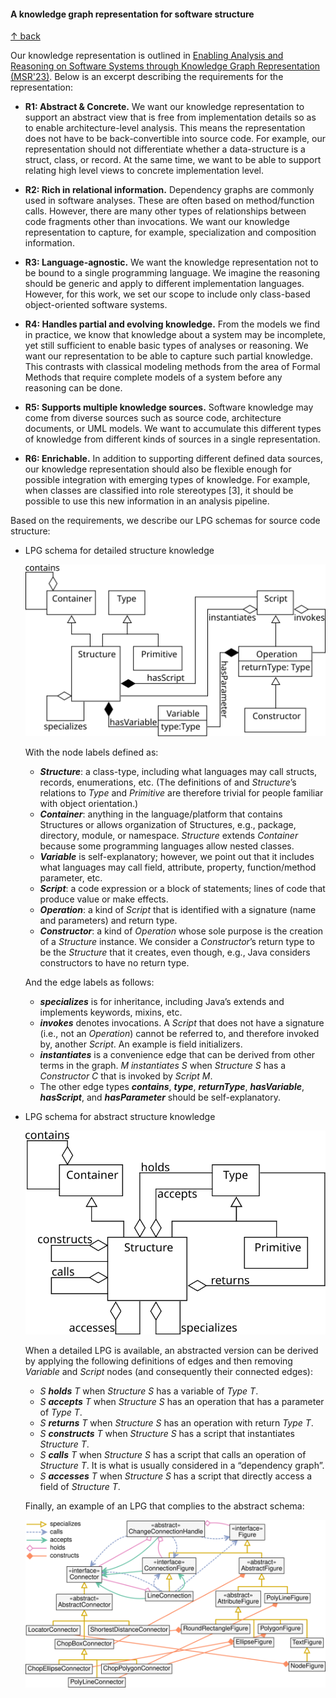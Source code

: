#### A knowledge graph representation for software structure

[↑ back](/README.md)

Our knowledge representation is outlined in [Enabling Analysis and Reasoning on Software Systems through Knowledge Graph Representation (MSR'23)](https://doi.org/10.1109/MSR59073.2023.00029). Below is an excerpt describing the requirements for the representation:

-    **R1: Abstract & Concrete.** We want our knowledge representation to support an abstract view that is free from implementation details so as to enable architecture-level analysis. This means the representation does not have to be back-convertible into source code. For example, our representation should not differentiate whether a data-structure is a struct, class, or record. At the same time, we want to be able to support relating high level views to concrete implementation level.

-    **R2: Rich in relational information.** Dependency graphs are commonly used in software analyses. These are often based on method/function calls. However, there are many other types of relationships between code fragments other than invocations. We want our knowledge representation to capture, for example, specialization and composition information.

-    **R3: Language-agnostic.** We want the knowledge representation not to be bound to a single programming language. We imagine the reasoning should be generic and apply to different implementation languages. However, for this work, we set our scope to include only class-based object-oriented software systems.

-    **R4: Handles partial and evolving knowledge.** From the models we find in practice, we know that knowledge about a system may be incomplete, yet still sufficient to enable basic types of analyses or reasoning. We want our representation to be able to capture such partial knowledge. This contrasts with classical modeling methods from the area of Formal Methods that require complete models of a system before any reasoning can be done.

-    **R5: Supports multiple knowledge sources.** Software knowledge may come from diverse sources such as source code, architecture documents, or UML models. We want to accumulate this different types of knowledge from different kinds of sources in a single representation.

-    **R6: Enrichable.** In addition to supporting different defined data sources, our knowledge representation should also be flexible enough for possible integration with emerging types of knowledge. For example, when classes are classified into role stereotypes [3], it should be possible to use this new information in an analysis pipeline.

Based on the requirements, we describe our LPG schemas for source code structure:

- LPG schema for detailed structure knowledge

    ![Expanded LPG schema.](/figures/expanded.svg)

    With the node labels defined as:

    * **_Structure_**: a class-type, including what languages may call structs, records, enumerations, etc. (The definitions of and _Structure_’s relations to _Type_ and _Primitive_ are therefore trivial for people familiar with object orientation.)
    * **_Container_**: anything in the language/platform that contains Structures or allows organization of Structures, e.g., package, directory, module, or namespace. _Structure_ extends _Container_ because some programming languages allow nested classes.    
    * **_Variable_** is self-explanatory; however, we point out that it includes what languages may call field, attribute, property, function/method parameter, etc.
    * **_Script_**: a code expression or a block of statements; lines of code that produce value or make effects.
    * **_Operation_**: a kind of _Script_ that is identified with a signature (name and parameters) and return type.    
    * **_Constructor_**: a kind of _Operation_ whose sole purpose is the creation of a _Structure_ instance. We consider a _Constructor_’s return type to be the _Structure_ that it creates, even though, e.g., Java considers constructors to have no return type.
    
    And the edge labels as follows:
    
    * **_specializes_** is for inheritance, including Java’s extends and implements keywords, mixins, etc.    
    * **_invokes_** denotes invocations. A _Script_ that does not have a signature (i.e., not an _Operation_) cannot be referred to, and therefore invoked by, another _Script_. An example is field initializers.
    * **_instantiates_** is a convenience edge that can be derived from other terms in the graph. _M instantiates S_ when _Structure S_ has a _Constructor C_ that is invoked by _Script M_.
    * The other edge types **_contains_**, **_type_**, **_returnType_**, **_hasVariable_**, **_hasScript_**, and **_hasParameter_** should be self-explanatory.

- LPG schema for abstract structure knowledge

    ![Compacted LPG schema.](/figures/compacted.svg)

    When a detailed LPG is available, an abstracted version can be derived by applying the following definitions of edges and then removing _Variable_ and _Script_ nodes (and consequently their connected edges):

    * _S **holds** T_ when _Structure S_ has a variable of _Type T_.
    * _S **accepts** T_ when _Structure S_ has an operation that has a parameter of _Type T_.
    * _S **returns** T_ when _Structure S_ has an operation with return _Type T_.
    * _S **constructs** T_ when _Structure S_ has a script that instantiates _Structure T_.
    * _S **calls** T_ when _Structure S_ has a script that calls an operation of _Structure T_. It is what is usually considered in a “dependency graph”.
    * _S **accesses** T_ when _Structure S_ has a script that directly access a field of _Structure T_.
 
    Finally, an example of an LPG that complies to the abstract schema:

    <!-- ![An instance of the strategy design pattern in JHotDraw.](/figures/strategy-jhotdraw.svg) -->
    <img src="/figures/strategy-jhotdraw.svg" width=600 alt="An instance of the strategy design pattern in JHotDraw." />
